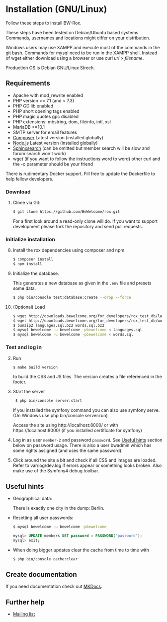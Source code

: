 # Installation (GNU/Linux)

Follow these steps to install BW-Rox.

These steps have been tested on Debian/Ubuntu based systems. Commands,
usernames and locations might differ on your distribution.

Windows users may use XAMPP and execute most of the commands in the git bash.
Commands for mysql need to be run in the XAMPP shell. Instead of wget either download
using a browser or use curl _url_ > _filename_.

Production OS is Debian GNU/Linux Strech.

## Requirements

* Apache with mod_rewrite enabled
* PHP version >= 7.1 (and < 7.3)
* PHP GD lib enabled
* PHP short opening tags enabled
* PHP magic quotes gpc disabled
* PHP extensions: mbstring, dom, fileinfo, intl, xsl
* MariaDB >=10.1
* SMTP server for email features
* [Composer](https://www.getcomposer.org) Latest version (installed globally)
* [Node.js](https://nodejs.org/) Latest version (installed globally)
* [Sphinxsearch](http://sphinxsearch.com/) (can be omitted but member search will be slow and forum search won't work)
* wget (if you want to follow the instructions word to word) other curl and the -o parameter should be your friend

There is rudimentary Docker support. Fill free to update the Dockerfile to help fellow developers.

### Download

1. Clone via Git:

    ```bash
    $ git clone https://github.com/BeWelcome/rox.git
    ```

    For a first look around a read-only clone will do. If you want to support development please fork the repository and send pull requests.

### Initialize installation

8. Install the rox dependencies using composer and npm

    ```bash
    $ composer install
    $ npm install
    ```

2.  Initialize the database.

    This generates a new database as given in the ```.env``` file and presets some data.

    ```bash
    $ php bin/console test:database:create --drop --force
    ```

10. (Optional) Load

    ```bash
    $ wget http://downloads.bewelcome.org/for_developers/rox_test_db/languages.sql.bz2
    $ wget http://downloads.bewelcome.org/for_developers/rox_test_db/words.sql.bz2
    $ bunzip2 languages.sql.bz2 words.sql.bz2
    $ mysql bewelcome -u bewelcome -pbewelcome < languages.sql
    $ mysql bewelcome -u bewelcome -pbewelcome < words.sql
    ```

### Test and log in

2. Run

    ```bash
    $ make build version
   ```

   to build the CSS and JS files. The version creates a file referenced in the footer.

3. Start the server

   ```bash
    $ php bin/console server:start
   ```

   If you installed the symfony command you can also use symfony serve. (On Windows use php bin/console server:run)

   Access the site using http://localhost:8000/ or with https://localhost:8000/ (if you installed certificate for symfony)

4. Log in as user `member-2` and password `password`. See [Useful hints](#useful-hints) section below
   on password usage. There is also a user bwadmin which has some rights assigned (and uses the same password).

5. Click around the site a bit and check if all CSS and images are loaded.
   Refer to var/log/dev.log if errors appear or something looks broken. Also make use of the Symfony4 debug toolbar.

## Useful hints

* Geographical data:

    There is exactly one city in the dump: Berlin.

* Resetting all user passwords:

    ```bash
    $ mysql bewelcome -u bewelcome -pbewelcome
    ```

    ```sql
    mysql> UPDATE members SET password = PASSWORD('password');
    mysql> exit;
    ```

* When doing bigger updates clear the cache from time to time with

    ```bash
    $ php bin/console cache:clear
    ```

## Create documentation

If you need documentation check out [MKDocs](https://www.mkdocs.org/).

## Further help

* [Mailing list](http://lists.bewelcome.org/mailman/listinfo/bw-dev-discussion)
